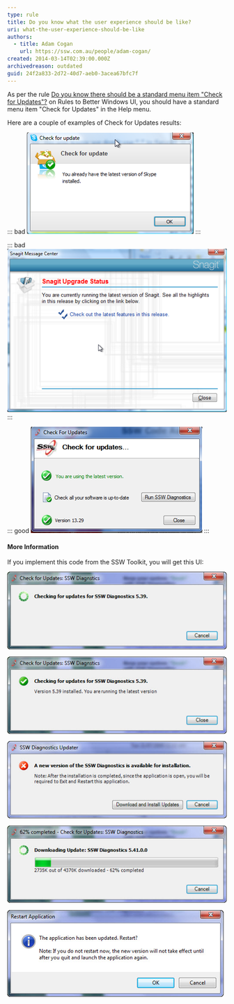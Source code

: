 ```yaml
---
type: rule
title: Do you know what the user experience should be like?
uri: what-the-user-experience-should-be-like
authors:
  - title: Adam Cogan
    url: https://ssw.com.au/people/adam-cogan/
created: 2014-03-14T02:39:00.000Z
archivedreason: outdated
guid: 24f2a833-2d72-40d7-aeb0-3acea67bfc7f
---
```

As per the rule [Do you know there should be a standard menu item "Check for Updates"?](RulesToBetterWindowsForms.aspx#CheckForUpdates) on Rules to Better Windows UI, you should have a standard menu item "Check for Updates" in the Help menu.

<!--endintro--> 

Here are a couple of examples of Check for Updates results:

::: bad
![Figure: Bad example - Skype does a good job, with a green tick and simple message. The actual version number would have made it more complete](checkforupdate_skype.png)
:::

::: bad
![Figure: Bad example - Snagit has horrible UI (red text when it is not an error and Hyperlinks without underlines), however the link to the latest features is not bad](checkforupdate_snagit.png)
:::

::: good
![Figure: Good example - SSW Code Auditor has a great UI (using the freely available component in .NET Toolkit)](codeauditorupdater.png)
:::

#### More Information

If you implement this code from the SSW Toolkit, you will get this UI:

![Figure 1: Help | Check for Updates opens the Updater form](diagnosticsupdater01.jpg)

![Figure 2: Confirmation that they already have the latest version](diagnosticsupdater02.jpg)

![Figure 3: The simple prompt to upgrade when a new version is available](diagnosticsupdater03.jpg)

![Figure 4: Showing the upgrading progress](diagnosticsupdater04.jpg)

![Figure 5: Restarting the application is required because the new version will not take affect until quit and launch the app again](diagnosticsupdater05.jpg)
